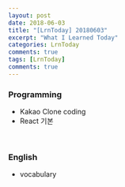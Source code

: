 ```yaml
---
layout: post
date: 2018-06-03
title: "[LrnToday] 20180603"
excerpt: "What I Learned Today"
categories: LrnToday
comments: true
tags: [LrnToday]
comments: true
---
```




### Programming

* Kakao Clone coding
* React 기본

<br>

### English

* vocabulary

  









